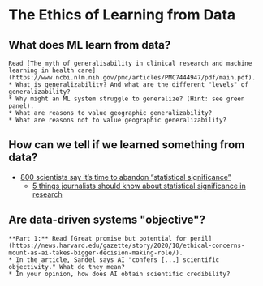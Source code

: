 # The Ethics of Learning from Data


## What does ML learn from data?

````{admonition} Exercise: Generalizability of ML Systems.
Read [The myth of generalisability in clinical research and machine learning in health care](https://www.ncbi.nlm.nih.gov/pmc/articles/PMC7444947/pdf/main.pdf).
* What is generalizability? And what are the different "levels" of generalizability?
* Why might an ML system struggle to generalize? (Hint: see green panel). 
* What are reasons to value geographic generalizability?
* What are reasons not to value geographic generalizability?
````

## How can we tell if we learned something from data?

 * [800 scientists say it’s time to abandon “statistical significance”](https://www.vox.com/latest-news/2019/3/22/18275913/statistical-significance-p-values-explained)
   * [5 things journalists should know about statistical significance in research](https://journalistsresource.org/home/statistical-significance-research-5-things/)




## Are data-driven systems "objective"?

````{admonition} Exercise: Objectivity of ML Systems
**Part 1:** Read [Great promise but potential for peril](https://news.harvard.edu/gazette/story/2020/10/ethical-concerns-mount-as-ai-takes-bigger-decision-making-role/).
* In the article, Sandel says AI "confers [...] scientific objectivity." What do they mean? 
* In your opinion, how does AI obtain scientific credibility?
````
